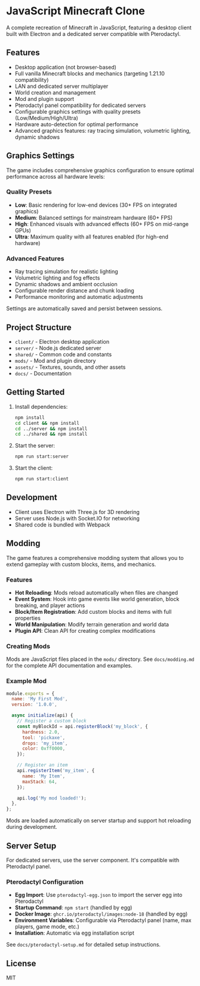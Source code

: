 # JavaScript Minecraft Clone

A complete recreation of Minecraft in JavaScript, featuring a desktop client built with Electron and a dedicated server compatible with Pterodactyl.

## Features

- Desktop application (not browser-based)
- Full vanilla Minecraft blocks and mechanics (targeting 1.21.10 compatibility)
- LAN and dedicated server multiplayer
- World creation and management
- Mod and plugin support
- Pterodactyl panel compatibility for dedicated servers
- Configurable graphics settings with quality presets (Low/Medium/High/Ultra)
- Hardware auto-detection for optimal performance
- Advanced graphics features: ray tracing simulation, volumetric lighting, dynamic shadows

## Graphics Settings

The game includes comprehensive graphics configuration to ensure optimal performance across all hardware levels:

### Quality Presets
- **Low**: Basic rendering for low-end devices (30+ FPS on integrated graphics)
- **Medium**: Balanced settings for mainstream hardware (60+ FPS)
- **High**: Enhanced visuals with advanced effects (60+ FPS on mid-range GPUs)
- **Ultra**: Maximum quality with all features enabled (for high-end hardware)

### Advanced Features
- Ray tracing simulation for realistic lighting
- Volumetric lighting and fog effects
- Dynamic shadows and ambient occlusion
- Configurable render distance and chunk loading
- Performance monitoring and automatic adjustments

Settings are automatically saved and persist between sessions.

## Project Structure

- `client/` - Electron desktop application
- `server/` - Node.js dedicated server
- `shared/` - Common code and constants
- `mods/` - Mod and plugin directory
- `assets/` - Textures, sounds, and other assets
- `docs/` - Documentation

## Getting Started

1. Install dependencies:
   ```bash
   npm install
   cd client && npm install
   cd ../server && npm install
   cd ../shared && npm install
   ```

2. Start the server:
   ```bash
   npm run start:server
   ```

3. Start the client:
   ```bash
   npm run start:client
   ```

## Development

- Client uses Electron with Three.js for 3D rendering
- Server uses Node.js with Socket.IO for networking
- Shared code is bundled with Webpack

## Modding

The game features a comprehensive modding system that allows you to extend gameplay with custom blocks, items, and mechanics.

### Features
- **Hot Reloading**: Mods reload automatically when files are changed
- **Event System**: Hook into game events like world generation, block breaking, and player actions
- **Block/Item Registration**: Add custom blocks and items with full properties
- **World Manipulation**: Modify terrain generation and world data
- **Plugin API**: Clean API for creating complex modifications

### Creating Mods
Mods are JavaScript files placed in the `mods/` directory. See `docs/modding.md` for the complete API documentation and examples.

### Example Mod
```javascript
module.exports = {
  name: 'My First Mod',
  version: '1.0.0',

  async initialize(api) {
    // Register a custom block
    const myBlockId = api.registerBlock('my_block', {
      hardness: 2.0,
      tool: 'pickaxe',
      drops: 'my_item',
      color: 0xff0000,
    });

    // Register an item
    api.registerItem('my_item', {
      name: 'My Item',
      maxStack: 64,
    });

    api.log('My mod loaded!');
  },
};
```

Mods are loaded automatically on server startup and support hot reloading during development.

## Server Setup

For dedicated servers, use the server component. It's compatible with Pterodactyl panel.

### Pterodactyl Configuration
- **Egg Import**: Use `pterodactyl-egg.json` to import the server egg into Pterodactyl
- **Startup Command**: `npm start` (handled by egg)
- **Docker Image**: `ghcr.io/pterodactyl/images:node-18` (handled by egg)
- **Environment Variables**: Configurable via Pterodactyl panel (name, max players, game mode, etc.)
- **Installation**: Automatic via egg installation script

See `docs/pterodactyl-setup.md` for detailed setup instructions.

## License

MIT